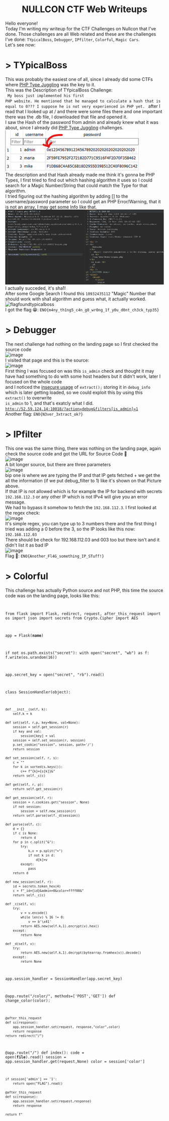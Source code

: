 # <center> NULLCON CTF Web Writeups </center>

Hello everyone! <br> Today I'm writing my writeup for the CTF Challenges on Nullcon that I've done.
Those challenges are all Web related and these are the challenges I've done: <code>TYpicalBoss</code>, <code>Debugger</code>, <code>IPfilter</code>, <code>Colorful</code>, <code>Magic Cars</code>.
<br>
Let's see now:
<br>
# > TYpicalBoss
This was probably the easiest one of all, since I already did some CTFs where <a href="https://secops.group/php-type-juggling-simplified/" target="_blank">PHP Type Juggling</a> was the key to it. <br>
This was the Description of TYpicalBoss Challenge: <br>
<code>
My boss just implemented his first PHP website. He mentioned that he managed to calculate a hash that is equal to 0??? I suppose he is not very experienced in PHP yet.
</code> after I read that I looked up at / and there were some files there and one important there was the .db file, I downloaded that file and opened it. <br>
I saw the Hash of the password from admin and already knew what it was about, since I already did <a href="https://secops.group/php-type-juggling-simplified/" target="_blank">PHP Type Juggling</a> challenges. <br>
<img src="dbfile.png" /> <br>
The description and that Hash already made me think it's gonna be PHP Types, I first tried to find out which hashing algorithm it uses so I could search for a Magic Number/String that could match the Type for that algorithm.<br>
I tried figuring out the hashing algorithm by adding [] to the username/password parameter so I could get an PHP Error/Warning, that it is not an array, I may get some Info like that.<br>
<img src="phperrorarray.png"><br>
I actually succeded, it's sha1! <br>After some Google Search I found this <code>10932435112</code> "Magic" Number that should work with sha1 algorithm and guess what, it actually worked.
![flagfoundtypicalboss](https://github.com/KiraReys/blog/assets/44244085/b2313ac3-9cb8-48ee-ab21-73a103c34c2e)
<br>
I got the flag 😁: <code>ENO{m4ny_th1ng5_c4n_g0_wr0ng_1f_y0u_d0nt_ch3ck_typ35}</code>
<br>

# > Debugger

The next challenge had nothing on the landing page so I first checked the source code <br>![image](https://github.com/KiraReys/blog/assets/44244085/14d184a5-a33c-4a5d-9905-b6c8771585dd)
<br>
I visited that page and this is the source: <br>
![image](https://github.com/KiraReys/blog/assets/44244085/ed9a77c1-9fbd-45fc-89b2-4a0024951507)
<br>
First thing I was focused on was this <code>is_admin</code> check and thought it may have had something to do with some host headers but it didn't work, later I focused on the whole code<br>
and I noticed the <a href="https://www.codementor.io/@hayeskier/php-functions-makes-your-site-vulnerable-172bxpju01">insecure usage</a> of <code>extract();</code> storing it in <code>debug_info</code> which is later getting loaded, so we could exploit this by using this <code>extract()</code> to overwrite<br>
<code>is_admin</code> to 1, and that's exatcly what I did.<br>
<code>http://52.59.124.14:10018/?action=debug&filters[is_admin]=1</code><br>
Another flag: <code>ENO{N3ver_3xtract_ok?}</code>
<br>

# > IPfilter

This one was the same thing, there was nothing on the landing page, again check the source code and got the URL for Source Code 🙂 <br>
![image](https://github.com/KiraReys/blog/assets/44244085/d4267c0f-2275-48b5-a1f5-0922452c3de5)<br>
A bit longer source, but there are three parameters<br>
![image](https://github.com/KiraReys/blog/assets/44244085/a08d0577-bda8-4193-815b-7aa0a2dd0b11)<br>
bip one is where we are typing the IP and that IP gets fetched + we get the all the information (if we put debug_filter to 1) like it's shown on that Picture above. <br>
If that IP is not allowed which is for example the IP for backend with secrets <code>192.168.112.3</code> or any other IP which is not IPv4 will give you an error message. <br>
We had to bypass it somehow to fetch the <code>192.168.112.3</code>. I first looked at the regex check: <br>
![image](https://github.com/KiraReys/blog/assets/44244085/67092763-e7fe-4df9-b43a-bfb98989426a)<br>
It's simple regex, you can type up to 3 numbers there and the first thing I tried was adding a 0 before the 3, so the IP looks like this now: <code>192.168.112.03</code> <br>
There should be check for 192.168.112.03 and 003 too but there isn't and it didn't list it as bad IP <br>
![image](https://github.com/KiraReys/blog/assets/44244085/e992f16a-aba2-4ad5-bafc-d362ce171268) <br>
Flag 🥳: <code>ENO{Another_Fl4G_something_IP_STuff!}</code> 
<br>

# > Colorful

This challenge has actually Python source and not PHP, this time the source code was on the landing page, looks like this:
<code>

from flask import Flask, redirect, request, after_this_request
import os
import json
import secrets
from Crypto.Cipher import AES

app = Flask(__name__)

if not os.path.exists("secret"):
    with open("secret", "wb") as f:
        f.write(os.urandom(16))

app.secret_key = open("secret", "rb").read()

class SessionHandler(object):

    def __init__(self, k):
        self.k = k

    def set(self, r,p, key=None, val=None):
        session = self.get_session(r)
        if key and val:
            session[key] = val
        session = self.set_session(r, session)
        p.set_cookie("session", session, path='/')
        return session

    def set_session(self, r, s):
        c = ""
        for k in sorted(s.keys()):
            c+= f"{k}={s[k]}&"
        return self._c(c)

    def get(self, r, p):
        return self.get_session(r)

    def get_session(self, r):
        session = r.cookies.get("session", None)
        if not session:
            session = self.new_session(r)
        return self.parse(self._d(session))

    def parse(self, c):
        d = {}
        if c is None:
            return d
        for p in c.split("&"):
            try:
                k,v = p.split("=")
                if not k in d:
                    d[k]=v
            except:
                pass
        return d

    def new_session(self, r):
        id = secrets.token_hex(4)
        c = f"_id={id}&admin=0&color=ffff00&"
        return self._c(c)

    def _c(self, v):
        try:
            v = v.encode()
            while len(v) % 16 != 0:
                v += b'\x41' 
            return AES.new(self.k,1).encrypt(v).hex()
        except:
            return None

    def _d(self, v):
        try:
            return AES.new(self.k,1).decrypt(bytearray.fromhex(v)).decode()
        except:
            return None

app.session_handler = SessionHandler(app.secret_key)

@app.route("/color/", methods=['POST','GET'])
def change_color(color):

    @after_this_request
    def sc(response):
        app.session_handler.set(request, response,"color",color)
        return response
    return redirect("/")

@app.route("/")
def index():
    code = open(__file__).read()
    session = app.session_handler.get(request,None)
    color = session['color']

    if session['admin'] == '1':
        return open("FLAG").read()

    @after_this_request
    def sc(response):
        app.session_handler.set(request,response)
        return response

    return f"
</code>
 








